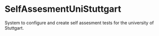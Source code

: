 # SelfAssesmentUniStuttgart
System to configure and create self assesment tests for the university of Stuttgart.
